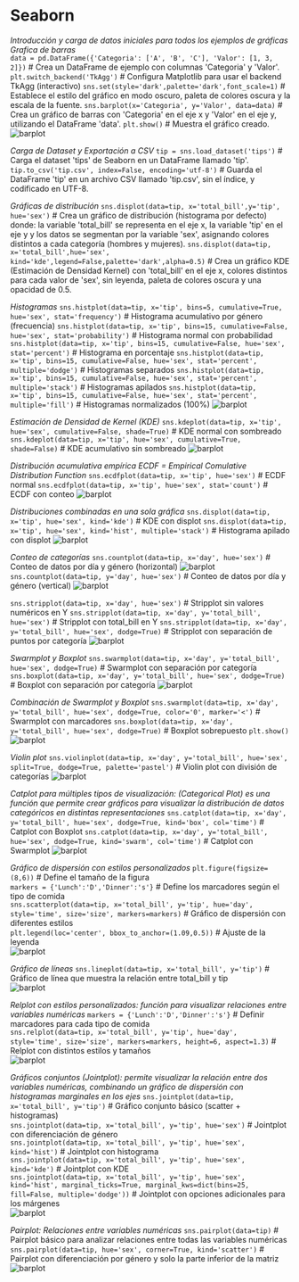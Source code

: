 # Seaborn
_Introducción y carga de datos iniciales para todos los ejemplos de gráficas_  
_Grafica de barras_  
`data = pd.DataFrame({'Categoria': ['A', 'B', 'C'], 'Valor': [1, 3, 2]})` # Crea un DataFrame de ejemplo con columnas 'Categoria' y 'Valor'.  
`plt.switch_backend('TkAgg')`                             # Configura Matplotlib para usar el backend TkAgg (interactivo)
`sns.set(style='dark',palette='dark',font_scale=1)`       # Establece el estilo del gráfico en modo oscuro, paleta de colores oscura y la escala de la fuente.
`sns.barplot(x='Categoria', y='Valor', data=data)`        # Crea un gráfico de barras con 'Categoria' en el eje x y 'Valor' en el eje y, utilizando el DataFrame 'data'.
`plt.show()`                                              # Muestra el gráfico creado.
![barplot](~/Documents/sheets/data_science/001_numpy_pandas_matplotlib_seaborn/graficas_seaborn/001_barplot.png)

_Carga de Dataset y Exportación a CSV_
`tip = sns.load_dataset('tips')`                         # Carga el dataset 'tips' de Seaborn en un DataFrame llamado 'tip'.
`tip.to_csv('tip.csv', index=False, encoding='utf-8')`   # Guarda el DataFrame 'tip' en un archivo CSV llamado 'tip.csv', sin el índice, y codificado en UTF-8.

_Gráficas de distribución_
`sns.displot(data=tip, x='total_bill',y='tip', hue='sex')`      # Crea un gráfico de distribución (histograma por defecto) donde: la variable 'total_bill' se representa en el eje x, la variable 'tip' en el eje y y los datos se segmentan por la variable 'sex', asignando colores distintos a cada categoría (hombres y mujeres).
`sns.displot(data=tip, x='total_bill',hue='sex', kind='kde',legend=False,palette='dark',alpha=0.5)`   # Crea un gráfico KDE (Estimación de Densidad Kernel) con 'total_bill' en el eje x, colores distintos para cada valor de 'sex', sin leyenda, paleta de colores oscura y una opacidad de 0.5.


_Histogramas_
`sns.histplot(data=tip, x='tip', bins=5, cumulative=True, hue='sex', stat='frequency')`  # Histograma acumulativo por género (frecuencia)
`sns.histplot(data=tip, x='tip', bins=15, cumulative=False, hue='sex', stat='probability')`  # Histograma normal con probabilidad
`sns.histplot(data=tip, x='tip', bins=15, cumulative=False, hue='sex', stat='percent')`  # Histograma en porcentaje
`sns.histplot(data=tip, x='tip', bins=15, cumulative=False, hue='sex', stat='percent', multiple='dodge')`  # Histogramas separados
`sns.histplot(data=tip, x='tip', bins=15, cumulative=False, hue='sex', stat='percent', multiple='stack')`  # Histogramas apilados
`sns.histplot(data=tip, x='tip', bins=15, cumulative=False, hue='sex', stat='percent', multiple='fill')`  # Histogramas normalizados (100%)
![barplot](~/Documents/sheets/data_science/001_numpy_pandas_matplotlib_seaborn/graficas_seaborn/002_scatter_plot.png)

_Estimación de Densidad de Kernel (KDE)_
`sns.kdeplot(data=tip, x='tip', hue='sex', cumulative=False, shade=True)`  # KDE normal con sombreado
`sns.kdeplot(data=tip, x='tip', hue='sex', cumulative=True, shade=False)`  # KDE acumulativo sin sombreado
![barplot](~/Documents/sheets/data_science/001_numpy_pandas_matplotlib_seaborn/graficas_seaborn/002_5_kde.png)

_Distribución acumulativa empírica ECDF = Empirical Comulative Distribution Function_
`sns.ecdfplot(data=tip, x='tip', hue='sex')`  # ECDF normal
`sns.ecdfplot(data=tip, x='tip', hue='sex', stat='count')`  # ECDF con conteo
![barplot](~/Documents/sheets/data_science/001_numpy_pandas_matplotlib_seaborn/graficas_seaborn/004_stacked_histogram.png)

_Distribuciones combinadas en una sola gráfica_
`sns.displot(data=tip, x='tip', hue='sex', kind='kde')`  # KDE con displot
`sns.displot(data=tip, x='tip', hue='sex', kind='hist', multiple='stack')`  # Histograma apilado con displot
![barplot](~/Documents/sheets/data_science/001_numpy_pandas_matplotlib_seaborn/graficas_seaborn/004_stacked_histogram.png)

_Conteo de categorías_
`sns.countplot(data=tip, x='day', hue='sex')`  # Conteo de datos por día y género (horizontal)
![barplot](~/Documents/sheets/data_science/001_numpy_pandas_matplotlib_seaborn/graficas_seaborn/007_2_categorical_count_horizontal.png)
`sns.countplot(data=tip, y='day', hue='sex')`  # Conteo de datos por día y género (vertical)
![barplot](~/Documents/sheets/data_science/001_numpy_pandas_matplotlib_seaborn/graficas_seaborn/007_3_categorical_count_vertical.png)

`sns.stripplot(data=tip, x='day', hue='sex')`  # Stripplot sin valores numéricos en Y
`sns.stripplot(data=tip, x='day', y='total_bill', hue='sex')`  # Stripplot con total_bill en Y
`sns.stripplot(data=tip, x='day', y='total_bill', hue='sex', dodge=True)`  # Stripplot con separación de puntos por categoría
![barplot](~/Documents/sheets/data_science/001_numpy_pandas_matplotlib_seaborn/graficas_seaborn/006_categorical_scatter_plot.png)

_Swarmplot y Boxplot_
`sns.swarmplot(data=tip, x='day', y='total_bill', hue='sex', dodge=True)`  # Swarmplot con separación por categoría
`sns.boxplot(data=tip, x='day', y='total_bill', hue='sex', dodge=True)`  # Boxplot con separación por categoría
![barplot](~/Documents/sheets/data_science/001_numpy_pandas_matplotlib_seaborn/graficas_seaborn/008_2_bloxplot.png)

_Combinación de Swarmplot y Boxplot_
`sns.swarmplot(data=tip, x='day', y='total_bill', hue='sex', dodge=True, color='0', marker='<')`  # Swarmplot con marcadores
`sns.boxplot(data=tip, x='day', y='total_bill', hue='sex', dodge=True)`  # Boxplot sobrepuesto
`plt.show()`
![barplot](~/Documents/sheets/data_science/001_numpy_pandas_matplotlib_seaborn/graficas_seaborn/008_boxplot_and_swarmplot.png)

_Violin plot_
`sns.violinplot(data=tip, x='day', y='total_bill', hue='sex', split=True, dodge=True, palette='pastel')`  # Violin plot con división de categorías
![barplot](~/Documents/sheets/data_science/001_numpy_pandas_matplotlib_seaborn/graficas_seaborn/009_violin.png)

_Catplot para múltiples tipos de visualización: (Categorical Plot) es una función que permite crear gráficos para visualizar la distribución de datos categóricos en distintas representaciones_
`sns.catplot(data=tip, x='day', y='total_bill', hue='sex', dodge=True, kind='box', col='time')`  # Catplot con Boxplot
`sns.catplot(data=tip, x='day', y='total_bill', hue='sex', dodge=True, kind='swarm', col='time')`  # Catplot con Swarmplot
![barplot](~/Documents/sheets/data_science/001_numpy_pandas_matplotlib_seaborn/graficas_seaborn/009_2_catplot_diferent_col.png)

_Gráfico de dispersión con estilos personalizados_
`plt.figure(figsize=(8,6))`                         # Define el tamaño de la figura  
`markers = {'Lunch':'D','Dinner':'s'}`              # Define los marcadores según el tipo de comida  
`sns.scatterplot(data=tip, x='total_bill', y='tip', hue='day', style='time', size='size', markers=markers)`  # Gráfico de dispersión con diferentes estilos  
`plt.legend(loc='center', bbox_to_anchor=(1.09,0.5))`  # Ajuste de la leyenda  
![barplot](~/Documents/sheets/data_science/001_numpy_pandas_matplotlib_seaborn/graficas_seaborn/013_two_variable_scatter.png)

_Gráfico de líneas_
`sns.lineplot(data=tip, x='total_bill', y='tip')`   # Gráfico de línea que muestra la relación entre total_bill y tip  
![barplot](~/Documents/sheets/data_science/001_numpy_pandas_matplotlib_seaborn/graficas_seaborn/013_2_grafic_line.png)

_Relplot con estilos personalizados: función para visualizar relaciones entre variables numéricas_
`markers = {'Lunch':'D','Dinner':'s'}`              # Definir marcadores para cada tipo de comida  
`sns.relplot(data=tip, x='total_bill', y='tip', hue='day', style='time', size='size', markers=markers, height=6, aspect=1.3)`  # Relplot con distintos estilos y tamaños  
![barplot](~/Documents/sheets/data_science/001_numpy_pandas_matplotlib_seaborn/graficas_seaborn/013_two_variable_scatter.png)

_Gráficos conjuntos (Jointplot): permite visualizar la relación entre dos variables numéricas, combinando un gráfico de dispersión con histogramas marginales en los ejes_
`sns.jointplot(data=tip, x='total_bill', y='tip')`  # Gráfico conjunto básico (scatter + histogramas)  
`sns.jointplot(data=tip, x='total_bill', y='tip', hue='sex')`  # Jointplot con diferenciación de género  
`sns.jointplot(data=tip, x='total_bill', y='tip', hue='sex', kind='hist')`  # Jointplot con histograma  
`sns.jointplot(data=tip, x='total_bill', y='tip', hue='sex', kind='kde')`  # Jointplot con KDE  
`sns.jointplot(data=tip, x='total_bill', y='tip', hue='sex', kind='hist', marginal_ticks=True, marginal_kws=dict(bins=25, fill=False, multiple='dodge'))`  # Jointplot con opciones adicionales para los márgenes  
![barplot](~/Documents/sheets/data_science/001_numpy_pandas_matplotlib_seaborn/graficas_seaborn/014_distribution_joint_view.png)

_Pairplot: Relaciones entre variables numéricas_
`sns.pairplot(data=tip)`  # Pairplot básico para analizar relaciones entre todas las variables numéricas  
`sns.pairplot(data=tip, hue='sex', corner=True, kind='scatter')`  # Pairplot con diferenciación por género y solo la parte inferior de la matriz  
![barplot](~/Documents/sheets/data_science/001_numpy_pandas_matplotlib_seaborn/graficas_seaborn/015_data_relationship_matrix.png)
